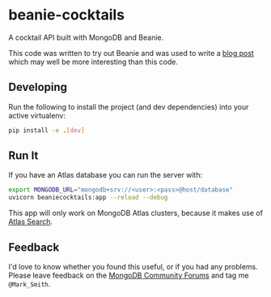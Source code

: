 # beanie-cocktails

A cocktail API built with MongoDB and Beanie.

This code was written to try out Beanie and was used to write a [blog post](https://developer.mongodb.com/learn/article/beanie-odm-fastapi-cocktails/) which may well be more interesting than this code.

## Developing

Run the following to install the project (and dev dependencies) into your active virtualenv:

```bash
pip install -e .[dev]
```

## Run It

If you have an Atlas database you can run the server with:

```bash
export MONGODB_URL="mongodb+srv://<user>:<pass>@host/database"
uvicorn beaniecocktails:app --reload --debug
```

This app will only work on MongoDB Atlas clusters, because it makes use of [Atlas Search](https://docs.atlas.mongodb.com/atlas-search/).

## Feedback

I'd love to know whether you found this useful, or if you had any problems.
Please leave feedback on the [MongoDB Community Forums](https://developer.mongodb.com/community/forums/) and tag me `@Mark_Smith`.